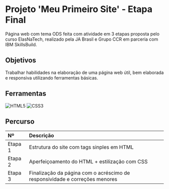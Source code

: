 
# Projeto 'Meu Primeiro Site' - Etapa Final

Página web com tema ODS feita com atividade em 3 etapas proposta pelo curso ElasNaTech, realizado pela JA Brasil e Grupo CCR em parceria com IBM SkillsBuild.

## Objetivos

Trabalhar habilidades na elaboração de uma página web útil, bem elaborada e responsiva utilizando ferramentas básicas.

## Ferramentas

![HTML5](https://img.shields.io/badge/HTML5-000?style=for-the-badge&logo=html5)
![CSS3](https://img.shields.io/badge/CSS3-000?style=for-the-badge&logo=css3&logoColor=264CE4)

## Percurso

| Nº    | Descrição                           |
| :----  | :--------------------------------- | 
|  Etapa 1 | Estrutura do site com tags sinples em HTML  |
|  Etapa 2 | Aperfeiçoamento do HTML + estilização com CSS  |
|  Etapa 3 | Finalização da página com o acréscimo de responsividade e correções menores  |

